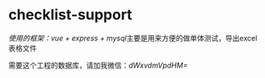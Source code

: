 # checklist-support
*使用的框架：vue + express + mysql*主要是用来方便的做单体测试，导出excel表格文件



需要这个工程的数据库，请加我微信：*dWxvdmVpdHM=*
